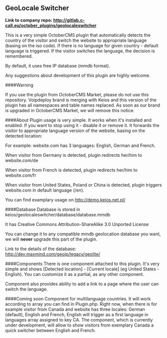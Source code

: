 GeoLocale Switcher
--------------

**Link to company repo: http://gitlab.c-call.eu/october_plugins/geolocaleswitcher**

This is a very simple OctoberCMS plugin that automatically detects the country of the visitor and switch the website to appropriate language (basing on the iso code). If there is no language for given country - default language is triggered. If the visitor switches the language, the decision is remembered. 

By default, it uses free IP database (mmdb format). 

Any suggestions about development of this plugin are highly welcome.


####Warning

If you use the plugin from OctoberCMS Market, please do not use this repository. Voipdeploy brand is merging with Keios and this version of the plugin has all namespaces and table names replaced. As soon as our brand is upgraded in OctoberCMS Market, we will remove this notice.


####About
Plugin usage is very simple. It works when it's installed and enabled. If you want to stop using it - disable it or remove it. 
It forwards the visitor to appropriate language version of the website, basing on the detected location:

For example: website.com has 3 languages: English, German and French.

When visitor from Germany is detected, plugin redirects her/him to website.com/de

When visitor from French is detected, plugin redirects her/him to website.com/fr

When visitor from United States, Poland or China is detected, plugin triggers website.com in default language (/en).

You can find examplary usage on http://demo.keios.net.pl/

####Database
Database is stored in keios/geolocaleswitcher/database/database.mmdb

It has Creative Commons Attribution-ShareAlike 3.0 Unported License

You can change it to any compatible mmdb geolocation database you want, we will **never** upgrade this part of the plugin.

Link to the details of the database: http://dev.maxmind.com/geoip/legacy/geolite/

####Components
There is one component attached to this plugin. It's very simple and shows [Detected location] - [Current locale] 
(eg United States - English). You can customize it as a partial, as any other component. 

Component also provides ability to add a link to a page where the user can switch the language. 

####Coming soon
Component for multilanguage countries. It will work according to array you can find in Plugin.php. Right now, when there is for example visitor from Canada and website has three locales: German (default), English and French, English will trigger as a first language in languages array assigned to key CA. The component, which is currently under development, will allow to show visitors from exemplary Canada a quick switcher between English and French.
